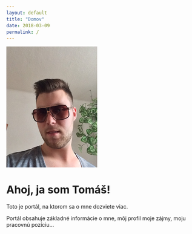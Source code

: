 ```yaml
---
layout: default
title: "Domov"
date: 2018-03-09
permalink: /
---
```

![{{ site.name }}](img/ja.png)

Ahoj, ja som Tomáš!
===================

Toto je portál, na ktorom sa o mne dozviete viac.

Portál obsahuje základné informácie o mne, môj profil moje zájmy, moju pracovnú pozíciu... 